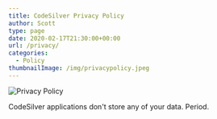 ```yaml
---
title: CodeSilver Privacy Policy
author: Scott
type: page
date: 2020-02-17T21:30:00+00:00
url: /privacy/
categories:
  - Policy
thumbnailImage: /img/privacypolicy.jpeg
---
```

![Privacy Policy](/img/privacypolicy.jpeg)

CodeSilver applications don't store any of your data.
Period.
